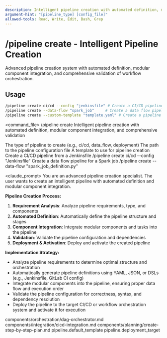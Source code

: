 ```yaml
---
description: Intelligent pipeline creation with automated definition, modular component integration, and comprehensive validation
argument-hint: "[pipeline_type] [config_file]"
allowed-tools: Read, Write, Edit, Bash, Grep
---
```


# /pipeline create - Intelligent Pipeline Creation

Advanced pipeline creation system with automated definition, modular component integration, and comprehensive validation of workflow orchestration.

## Usage
```bash
/pipeline create ci/cd --config "jenkinsfile" # Create a CI/CD pipeline from a Jenkinsfile
/pipeline create --data-flow "spark_job"     # Create a data flow pipeline for a Spark job
/pipeline create --custom-template "template.yaml" # Create a pipeline from a custom template
```

<command_file>
  <metadata>
    <n>/pipeline create</n>
    <purpose>Intelligent pipeline creation with automated definition, modular component integration, and comprehensive validation</purpose>
    <usage>
      <![CDATA[
      /pipeline create [pipeline_type] --config "[config_file]"
      ]]>
    </usage>
  </metadata>

  <arguments>
    <argument name="pipeline_type" type="string" required="true" default="ci/cd">
      <description>The type of pipeline to create (e.g., ci/cd, data_flow, deployment)</description>
    </argument>
    <argument name="config_file" type="string" required="false">
      <description>The path to the pipeline configuration file</description>
    </argument>
    <argument name="template" type="string" required="false">
      <description>A template to use for pipeline creation</description>
    </argument>
  </arguments>
  
  <examples>
    <example>
      <description>Create a CI/CD pipeline from a Jenkinsfile</description>
      <usage>/pipeline create ci/cd --config "Jenkinsfile"</usage>
    </example>
    <example>
      <description>Create a data flow pipeline for a Spark job</description>
      <usage>/pipeline create --data-flow "spark_job_definition.py"</usage>
    </example>
  </examples>

  <claude_prompt>
    <prompt>
You are an advanced pipeline creation specialist. The user wants to create an intelligent pipeline with automated definition and modular component integration.

**Pipeline Creation Process:**
1. **Requirement Analysis**: Analyze pipeline requirements, type, and components
2. **Automated Definition**: Automatically define the pipeline structure and stages
3. **Component Integration**: Integrate modular components and tasks into the pipeline
4. **Validation**: Validate the pipeline configuration and dependencies
5. **Deployment &amp; Activation**: Deploy and activate the created pipeline

**Implementation Strategy:**
- Analyze pipeline requirements to determine optimal structure and orchestration
- Automatically generate pipeline definitions using YAML, JSON, or DSLs (e.g., Jenkinsfile, GitLab CI config)
- Integrate modular components into the pipeline, ensuring proper data flow and execution order
- Validate the pipeline configuration for correctness, syntax, and dependency resolution
- Deploy the pipeline to the target CI/CD or workflow orchestration system and activate it for execution

<include component="components/orchestration/dag-orchestrator.md" />
<include component="components/integration/cicd-integration.md" />
<include component="components/planning/create-step-by-step-plan.md" />
    </prompt>
  </claude_prompt>

  <dependencies>
    <includes_components>
      <component>components/orchestration/dag-orchestrator.md</component>
      <component>components/integration/cicd-integration.md</component>
      <component>components/planning/create-step-by-step-plan.md</component>
    </includes_components>
    <uses_config_values>
      <value>pipeline.default_template</value>
      <value>pipeline.deployment_target</value>
    </uses_config_values>
  </dependencies>
</command_file> 